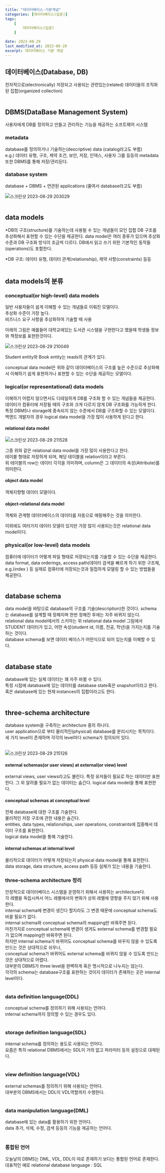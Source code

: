 ```yaml
---
title: "데이터베이스-기본개념"
categories: [데이터베이스(입문)]
tags:
    [
        데이터베이스(입문)
    ]

date: 2023-08-29
last_modified_at: 2023-08-29
excerpt: 데이터베이스 기본 개념
---
```


## 데이터베이스(Database, DB)
전자적으로(electronically) 저장되고 사용되는 관련있는(related) 
데이터들의 조직화된 집합(organized collection)
</br></br>

## DBMS(DataBase Management System)
사용자에게 DB를 정의하고 만들고 관리하는 기능을 제공하는 소프트웨어 시스템

### metadata
database를 정의하거나 기술하는(descriptive) data (catalog라고도 부름)</br>
e.g.) 데이터 유형, 구조, 제약 조건, 보안, 저장, 인덱스, 사용자 그룹 등등의 metadata또한 DBMS를 통해 저장/관리된다.
</br>

### database system
database + DBMS + 연관된 applications (줄여서 database라고도 부름)

![스크린샷 2023-08-29 203029](https://github.com/gjisoo/gjisoo.github.io/assets/103836040/035691fc-0f8d-4447-a573-7665a44f4888)
</br></br>

## data models
*DB의 구조(structure)를 기술하는데 사용될 수 있는 개념들이 모인 집합
DB 구조를 추상화해서 표현할 수 있는 수단을 제공한다.
data model은 여러 종류가 있으며 추상화 수준과 DB 구조화 방식이 조금씩 다르다.
DB에서 읽고 쓰기 위한 기본적인 동작들(operations)도 포함한다.

*DB 구조: 데이터 유형, 데이터 관계(relationship), 제약 사항(constraints) 등등
</br></br>

## data models의 분류
### conceptual(or high-level) data models
일반 사용자들이 쉽게 이해할 수 있는 개념들로 이뤄진 모델이다.</br>
추상화 수준이 가장 높다.</br>
비즈니스 요구 사항을 추상화하여 기술할 때 사용</br>

아래의 그림은 예를들어 대학교에있는 도서관 시스템을 구현한다고 했을때 학생들 정보와 책정보를 표현한것이다.

![스크린샷 2023-08-29 210049](https://github.com/gjisoo/gjisoo.github.io/assets/103836040/1886c015-e76e-4c3d-81d2-bbd0452196e6)

Student entity와 Book entity는 reads의 관계가 있다.

conceptual data model은 위와 같이 데이터베이스의 구조를 높은 수준으로 추상화해서 이해하기 쉽게 표현하거나 표현할 수 있는 수단을 제공하는 모델이다.

### logical(or representational) data models
이해하기 어렵지 않으면서도 디테일하게 DB를 구조화 할 수 있는 개념들을 제공한다.
데이터가 컴퓨터에 저장될 때의 구조와 크게 다르지 않게 DB 구조화를 가능하게 한다.
특정 DBMS나 storage에 종속되지 않는 수준에서 DB를 구조화할 수 있는 모델이다.
백엔드 개발자의 경우 logical data model을 가장 많이 사용하게 된다고 한다.

#### relational data model
![스크린샷 2023-08-29 211528](https://github.com/gjisoo/gjisoo.github.io/assets/103836040/450a286b-01dc-46ac-ab21-9da2a8d47abc)

그중 위와 같은 relational data model을 가장 많이 사용한다고 한다.</br>
테이블 형태로 저장하게 되며, 해당 테이블을 relation이라고 부른다.</br>
위 테이블의 row는 데이터 각각을 의미하며, column은 그 데이터의 속성(Attribute)를 의미한다.

#### object data model
객체지향형 데이터 모델이다.
#### object-relational data model
객체와 관계형 데이터베이스의 데이터를 자동으로 매핑해주는 것을 의미한다.

이외에도 여러가지 데이터 모델이 있지만 가장 많이 사용되는것은 relational data model이다.

### physical(or low-level) data models
컴퓨터에 데이터가 어떻게 파일 형태로 저장되는지를 기술할 수 있는 수단을 제공한다.</br>
data format, data orderings, access path(데이터 검색을 빠르게 하기 위한 구조체, e.g.)index ) 등 실제로 컴퓨터에 저장되는것과 밀접하게 모델링 할 수 있는 방법들을 제공한다.
</br></br>

## database schema
data model을 바탕으로 database의 구조를 기술(description)한 것이다.
schema는 database를 설계할 때 정해지며 한번 정해진 후에는 자주 바뀌지 않는다.</br>
relational data model에서의 스키마는 위 relational data model 그림에서 STUDENT 데이터가 있고, 어떤 속성(student id, 이름, 전공, 학년)을 가지는지를 기술하는 것이다.</br>
database schema를 보면 데이터 베이스가 어떤식으로 되어 있는지를 이해할 수 있다.
</br></br>

## database state
database에 있는 실제 데이터는 꽤 자주 바뀔 수 있다.</br>
특정 시점에 database에 있는 데이터를 database state혹은 snapshot이라고 한다.</br>
혹은 database에 있는 현재 instances의 집합이라고도 한다.
</br></br>

## three-schema architecture
database system을 구축하는 architecture 중의 하나다.</br>
user application으로 부터 물리적인(physical) database를 분리시키는 목적이다.</br>
세 가지 level이 존재하며 각각의 level마다 schema가 정의되어 있다.</br></br>

![스크린샷 2023-08-29 215126](https://github.com/gjisoo/gjisoo.github.io/assets/103836040/8deb52c0-bc03-4354-b5b8-3ce547a55327)
</br>

#### external schemas(or user views) at external(or view) level
external views, user views라고도 불린다.
특정 유저들이 필요로 하는 데이터만 표현한다.
그 외 알려줄 필요가 없는 데이터는 숨긴다.
logical data model을 통해 표현한다.
</br>

#### conceptual schemas at conceptual level
전체 database에 대한 구조를 기술한다.</br>
물리적인 저장 구조에 관한 내용은 숨긴다.</br>
entities, data types, relationships, user operations, constraints에 집중해서 데이터 구조를 표현한다.</br>
logical  data model을 통해 기술한다.
</br>

#### internal schemas at internal level
물리적으로 데이터가 어떻게 저장되는지 physical data model을 통해 표현한다.</br>
data storage, data structure, access path 등등 실체가 있는 내용을 기술한다.

### three-schema architecture 정리
안정적으로 데이터베이스 시스템을 운영하기 위해서 사용하는 architecture다.</br>
각 레벨을 독립시켜서 어느 레벨에서의 변화가 상위 레벨에 영향을 주지 않기 위해 사용한다.</br>
internal schema에 변경이 생긴다 할지라도 그 변경 때문에 conceptual schema도 바꿀 필요가 없다.</br>
internal schema와 conceptual schema의 mapping만 바꿔주면 된다.</br>
마찬가지로 conceptual schema에 변경이 생겨도 external schema를 변경할 필요가 없으며 mapping만 바꿔주면 된다.</br>
하지만 internal schema가 바뀌어도 conceptual schema를 바꾸지 않을 수 있도록 만드는 것은 상대적으로 쉬우나,</br>
conceptual schema가 바뀌어도 external schema를 바뀌지 않을 수 있도록 만드는 것은 상대적으로 어렵다.</br>
대부분의 DBMS가 three level을 완벽하게 혹은 명시적으로 나누지는 않는다.</br>
각각의 schema는 database구조를 표현하는 것이지 데이터가 존재하는 곳은 internal level이다.</br>
</br>

### data definition language(DDL)
conceptual schema를 정의하기 위해 사용되는 언어다.</br>
internal schema까지 정의할 수 있는 경우도 있다.
</br></br>

### storage definition language(SDL)
internal schema를 정의하는 용도로 사용되는 언어다.</br>
요즘은 특히 relational DBMS에서는 SDL이 거의 없고 파라미터 등의 설정으로 대체된다.</br></br>

### view definition language(VDL)
external schemas를 정의하기 위해 사용되는 언어다.</br>
대부분의 DBMS에서는 DDL이 VDL역할까지 수행한다.</br></br>

### data manipulation language(DML)
database에 있는 data를 활용하기 위한 언어다.</br>
data 추가, 삭제, 수정, 검색 등등의 기능을 제공하는 언어다.</br></br>

### 통합된 언어
오늘날의 DBMS는 DML, VDL, DDL이 따로 존재하기 보다는 통합된 언어로 존재한다.
대표적인 예로 relational database language : SQL